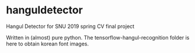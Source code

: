 # hanguldetector
Hangul Detector for SNU 2019 spring CV final project

Written in (almost) pure python. The tensorflow-hangul-recognition folder is here to obtain korean font images.

